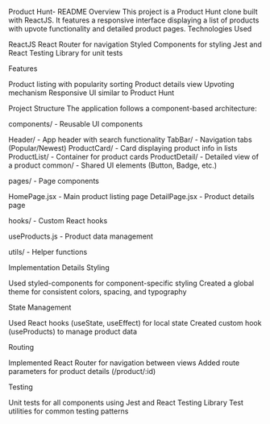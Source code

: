 Product Hunt- README
Overview
This project is a Product Hunt clone built with ReactJS. It features a responsive interface displaying a list of products with upvote functionality and detailed product pages.
Technologies Used

ReactJS
React Router for navigation
Styled Components for styling
Jest and React Testing Library for unit tests

Features

Product listing with popularity sorting
Product details view
Upvoting mechanism
Responsive UI similar to Product Hunt

Project Structure
The application follows a component-based architecture:

components/ - Reusable UI components

Header/ - App header with search functionality
TabBar/ - Navigation tabs (Popular/Newest)
ProductCard/ - Card displaying product info in lists
ProductList/ - Container for product cards
ProductDetail/ - Detailed view of a product
common/ - Shared UI elements (Button, Badge, etc.)

pages/ - Page components

HomePage.jsx - Main product listing page
DetailPage.jsx - Product details page


hooks/ - Custom React hooks

useProducts.js - Product data management


utils/ - Helper functions

Implementation Details
Styling

Used styled-components for component-specific styling
Created a global theme for consistent colors, spacing, and typography

State Management

Used React hooks (useState, useEffect) for local state
Created custom hook (useProducts) to manage product data

Routing

Implemented React Router for navigation between views
Added route parameters for product details (/product/:id)

Testing

Unit tests for all components using Jest and React Testing Library
Test utilities for common testing patterns
